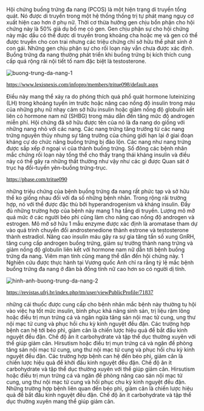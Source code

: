 <p>Hội chứng buồng trứng đa nang (PCOS) là một hiện trạng di truyền tổng quát. Nó được di truyền trong một hệ thống thống trị tự phát mang nguy cơ xuất hiện cao hơn ở phụ nữ. Thời cơ thừa hưởng gen chịu bổn phận cho hội chứng này là 50% giả dụ bố mẹ có gen. Gen chịu phận sự cho hội chứng này mặc dầu có thể được di truyền trong khoảng cha hoặc mẹ và gen có thể được truyền cho con trai nhưng các triệu chứng chỉ sở hữu thể phát sinh ở con gái. Những gen chịu phận sự cho rối loạn này vẫn chưa được xác định. Buồng trứng đa nang thường phát triển khi buồng trứng bị kích thích cung cấp quá rộng rãi nội tiết tố nam đặc biệt là testosterone.</p>

<p><img alt="buong-trung-da-nang-1" src="https://chuavosinhhiemmuon.vn/wp-content/uploads/2018/12/buong-trung-da-nang-3.jpg" /></p>

<p><a href="https://www.lexisnexis.com/infopro/members/tritue098/default.aspx"><span style="color:rgb(0, 0, 0); font-family:times new roman; font-size:11pt">https://www.lexisnexis.com/infopro/members/tritue098/default.aspx</span></a></p>

<p>Điều này mang thể xảy ra do phóng thích quá phổ quát hormone luteinizing (LH) trong khoảng tuyến im trước hoặc nâng cao nồng độ insulin trong máu của những phụ nữ nhạy cảm sở hữu insulin hoặc giảm nồng độ globulin kết liên có hormone nam nữ (SHBG) trong máu dẫn đến tăng mức độ androgen miễn phí. Hội chứng đã sở hữu được tên của nó là đa nang do giống với những nang nhỏ với các nang. Các nang trứng tăng trưởng từ các nang trứng nguyên thủy nhưng sự tăng trưởng của chúng giới hạn lại ở giai đoạn kháng cự do chức năng buồng trứng bị đảo lộn. Các nang như nang trứng được sắp xếp ở ngoại vi của thành buồng trứng. Số đông các bệnh nhân mắc chứng rối loạn này tổng thể cho thấy trạng thái kháng insulin và điều này có thể gây ra những thất thường như vậy như các gì được Quan sát ở trục hạ đồi-tuyến yên-buồng trứng-trục.</p>

<p><a href="https://pbase.com/tritue090"><span style="color:rgb(0, 0, 0); font-family:times new roman; font-size:11pt">https://pbase.com/tritue090</span></a></p>

<p>những triệu chứng của bệnh buồng trứng đa nang rất phức tạp và sở hữu thể ko giống nhau đối với đa số những bệnh nhân. Trong rộng rãi trường hợp, nó với thể được đặc thù bởi hyperandrogenism và kháng insulin. Đầy đủ những trường hợp của bệnh này mang 1 hạ tầng di truyền. Lượng mô mỡ quá mức ở các người béo phì cũng làm cho nâng cao nồng độ androgen và estrogen. Mô mỡ sở hữu 1 mẫu enzyme được xác định là aromatase tham dự vào quá trình chuyển đổi androstenedione thành estrone và testosterone thành estradiol. Nâng cao insulin máu gây ra sự gia tăng tần số xung GnRH, tăng cung cấp androgen buồng trứng, giảm sự trưởng thành nang trứng và giảm nồng độ globulin liên kết với hormone nam nữ dẫn tới bệnh buồng trứng đa nang. Viêm mạn tính cũng mang thể dẫn đến hội chứng này. 1 Nghiên cứu được thực hành tại Vương quốc Anh chỉ ra rằng tỷ lệ mắc bệnh buồng trứng đa nang ở đàn bà đồng tính nữ cao hơn so có người dị tính.</p>

<p><img alt="hinh-anh-buong-trung-da-nang-2" src="https://chuavosinhhiemmuon.vn/wp-content/uploads/2018/12/nguyen-nhan-buong-trung-da-nang-1.jpg" /></p>

<p><a href="https://revistas.ufrj.br/index.php/tm/user/viewPublicProfile/71837"><span style="color:rgb(0, 0, 0); font-family:times new roman; font-size:11pt">https://revistas.ufrj.br/index.php/tm/user/viewPublicProfile/71837</span></a></p>

<p>những cái thuốc được cung cấp cho bệnh nhân mắc bệnh này thường tụ hội vào việc hạ tốt mức insulin, bình phục khả năng sinh sản, trị liệu rậm lông hoặc điều trị mụn trứng cá và ngăn ngừa tăng sản nội mạc tử cung, ung thư nội mạc tử cung và phục hồi chu kỳ kinh nguyệt đều đặn. Các trường hợp bệnh can hệ tới béo phì, giảm cân là chiến lược hiệu quả để bắt đầu kinh nguyệt đều đặn. Chế độ ăn ít carbohydrate và tập thể dục thường xuyên với thể giúp giảm cân. Hirsutism hoặc điều trị mụn trứng cá và ngăn đề phòng tăng sản nội mạc tử cung, ung thư nội mạc tử cung và phục hồi chu kỳ kinh nguyệt đều đặn. Các trường hợp bệnh can hệ đến béo phì, giảm cân là chiến lược hiệu quả để khởi đầu kinh nguyệt đều đặn. Chế độ ăn ít carbohydrate và tập thể dục thường xuyên với thể giúp giảm cân. Hirsutism hoặc điều trị mụn trứng cá và ngăn đề phòng nâng cao sản nội mạc tử cung, ung thư nội mạc tử cung và hồi phục chu kỳ kinh nguyệt đều đặn. Những trường hợp bệnh liên quan đến béo phì, giảm cân là chiến lược hiệu quả để bắt đầu kinh nguyệt đều đặn. Chế độ ăn ít carbohydrate và tập thể dục thường xuyên mang thể giúp giảm cân.</p>

<p>&nbsp;</p>
